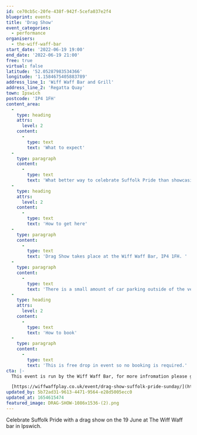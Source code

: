 ```yaml
---
id: ce70cb5c-20fe-438f-942f-5cefa037e2f4
blueprint: events
title: 'Drag Show'
event_categories:
  - performance
organisers:
  - the-wiff-waff-bar
start_date: '2022-06-19 19:00'
end_date: '2022-06-19 21:00'
free: true
virtual: false
latitude: '52.05287983534366'
longitude: '1.1584675405883789'
address_line_1: 'Wiff Waff Bar and Grill'
address_line_2: 'Regatta Quay'
town: Ipswich
postcode: 'IP4 1FH'
content_area:
  -
    type: heading
    attrs:
      level: 2
    content:
      -
        type: text
        text: 'What to expect'
  -
    type: paragraph
    content:
      -
        type: text
        text: 'What better way to celebrate Suffolk Pride than showcasing three incredibly talented and local stars? Head down on Sunday 19th June for 2 hours of flamboyancy, songs, games and enough laughter to make your belly hurt. Featuring Pfizer Manelli, Knuckle Sandwich and Will Power.'
  -
    type: heading
    attrs:
      level: 2
    content:
      -
        type: text
        text: 'How to get here'
  -
    type: paragraph
    content:
      -
        type: text
        text: 'Drag Show takes place at the Wiff Waff Bar, IP4 1FH. '
  -
    type: paragraph
    content:
      -
        type: text
        text: 'There is a small amount of car parking outside of the venue. There are also car parks either at the student halls or at the St Peters Dock car park.'
  -
    type: heading
    attrs:
      level: 2
    content:
      -
        type: text
        text: 'How to book'
  -
    type: paragraph
    content:
      -
        type: text
        text: 'This is free drop in event so no booking is required.'
cta: |-
  This event is run by the Wiff Waff Bar, for more infromation please get in touch via:

  [https://wiffwaffplay.co.uk/event/drag-show-suffolk-pride-sunday/](https://wiffwaffplay.co.uk/event/drag-show-suffolk-pride-sunday/)
updated_by: 5b72ad31-9613-4471-9564-e28d5005ecc0
updated_at: 1654615474
featured_image: DRAG-SHOW-1086x1536-(2).png
---
```

Celebrate Suffolk Pride with a drag show on the 19 June at The Wiff Waff bar in Ipswich.